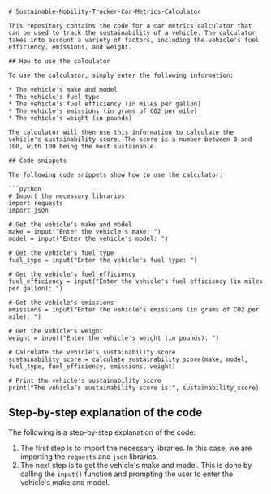  ```
# Sustainable-Mobility-Tracker-Car-Metrics-Calculator

This repository contains the code for a car metrics calculator that can be used to track the sustainability of a vehicle. The calculator takes into account a variety of factors, including the vehicle's fuel efficiency, emissions, and weight.

## How to use the calculator

To use the calculator, simply enter the following information:

* The vehicle's make and model
* The vehicle's fuel type
* The vehicle's fuel efficiency (in miles per gallon)
* The vehicle's emissions (in grams of CO2 per mile)
* The vehicle's weight (in pounds)

The calculator will then use this information to calculate the vehicle's sustainability score. The score is a number between 0 and 100, with 100 being the most sustainable.

## Code snippets

The following code snippets show how to use the calculator:

```python
# Import the necessary libraries
import requests
import json

# Get the vehicle's make and model
make = input("Enter the vehicle's make: ")
model = input("Enter the vehicle's model: ")

# Get the vehicle's fuel type
fuel_type = input("Enter the vehicle's fuel type: ")

# Get the vehicle's fuel efficiency
fuel_efficiency = input("Enter the vehicle's fuel efficiency (in miles per gallon): ")

# Get the vehicle's emissions
emissions = input("Enter the vehicle's emissions (in grams of CO2 per mile): ")

# Get the vehicle's weight
weight = input("Enter the vehicle's weight (in pounds): ")

# Calculate the vehicle's sustainability score
sustainability_score = calculate_sustainability_score(make, model, fuel_type, fuel_efficiency, emissions, weight)

# Print the vehicle's sustainability score
print("The vehicle's sustainability score is:", sustainability_score)
```

## Step-by-step explanation of the code

The following is a step-by-step explanation of the code:

1. The first step is to import the necessary libraries. In this case, we are importing the `requests` and `json` libraries.
2. The next step is to get the vehicle's make and model. This is done by calling the `input()` function and prompting the user to enter the vehicle's make and model.